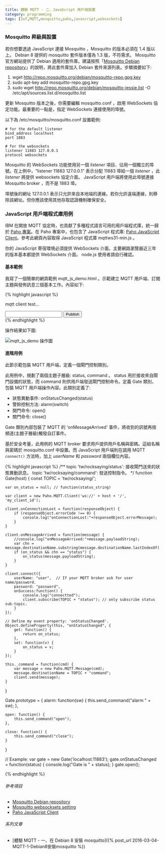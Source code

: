 ```yaml
---
title: 體驗 MQTT - 二、JavaScript 用戶端設置
category: programming
tags: [IoT,MQTT,mosquitto,paho,javascript,websockets]
---
```


### Mosquitto 昇級與設置

若你想要透過 JavaScript 連接 Mosquitto ，Mosquitto 的版本必須在 1.4 版以上。 Debian 8 提供的 mosquitto 套件版本僅為 1.3 版，不符需求。 Mosquitto 官方網站提供了 Debian 適用的套件庫。建議按照「[Mosquitto Debian repository](http://mosquitto.org/2013/01/mosquitto-debian-repository/)」的說明，將此套件庫加入 Debian 套件來源列表。步驟摘要如下:

1. wget http://repo.mosquitto.org/debian/mosquitto-repo.gpg.key
2. sudo apt-key add mosquitto-repo.gpg.key
3. sudo wget http://repo.mosquitto.org/debian/mosquitto-jessie.list -O /etc/apt/sources.list.d/mosquitto.list

<!--more-->

更新 Mosquitto 版本之後，你需要編輯 mosquitto.conf ，啟用 WebSockets 協定功能。最重要的一點是，指定 WebSockets 連接使用的埠號。

以下為 /etc/mosquitto/mosquitto.conf 設置範例:

```text
# for the default listener
bind_address localhost
port 1883

# for the websockets
listener 11883 127.0.0.1
protocol websockets
```

Mosquitto 的 WebSockets 功能使用另一個 <dfn>listener</dfn> 項目、佔用一個獨立的埠號。在上例中，<q>listener 11883 127.0.0.1</q> 表示分配 11883 埠給一個 <dfn>listener</dfn> ，此 <dfn>listener</dfn> 將提供 websockets 協定介面。 JavaScript 用戶端將使用此埠號連接 Mosquitto broker ，而不是 1883 埠。

埠號後的網址 127.0.0.1 表示只允許來自本地端的連線。若你允許遠端連線，則移除該網址。但你應該使用其他存取認證機制確保安全。

### JavaScript 用戶端程式庫用例

IBM 在開放 MQTT 協定時，也貢獻了多種程式語言可用的用戶端程式庫，統一歸於 [Paho 專案](https://eclipse.org/paho/)。在 Paho 專案中，也包含了 JavaScript 程式庫: [Paho JavaScript Client](https://eclipse.org/paho/clients/js/)。參考此網頁內容取得 JavaScript 程式庫 mqttws31-min.js 。

<div class="note">
你的 JavaScript 寄宿環境必須提供 WebSockets 介面。主要網路瀏覽器近三年的版本基本都提供 WebSockets 介面。 node.js 使用者請自行確認。
</div>


#### 基本範例

我寫了一個簡單的網頁範例 mqtt_js_demo.html 。示範建立 MQTT 用戶端、訂閱主題與發佈訊息三個基本工作。內容如下:

{% highlight javascript %}
<html>
<meta charset="utf-8">
<title>mqtt js client demo</title>

<script src="mqttws31-min.js"></script>
<script>
const TOPIC = "tw/rocksaying/";
var client = false;

// 用戶端成功連接 broker 時...
function onConnect() {
    // 確認連接後，才能訂閱主題
    console.log("onConnect then subscribe topic");
    client.subscribe(TOPIC + "#");
}

// 收到訊息時...
function onMessageArrived(message) {
    console.log("onMessageArrived:"+message.payloadString);
    document.getElementById("mqtt_monitor").innerHTML = message.payloadString;
}

// 發佈訊息
function publish_message() {
    var payload = document.getElementById("mqtt_text").value;
    var message = new Paho.MQTT.Message(payload);
    message.destinationName = TOPIC + "text";
    client.send(message);
}

function init() {
    // 建立 MQTT 用戶端實體. 你必須正確寫上你設置的埠號.
    // ClientId 可以自行指定，提供 MQTT broker 認證用
    client = new Paho.MQTT.Client("ws://localhost:11883/", "myClientId");

    // 指定收到訊息時的處理動作
    client.onMessageArrived = onMessageArrived;

    // 連接 MQTT broker
    client.connect({onSuccess:onConnect});
}

window.addEventListener('load', init, false);
</script>
<body>
<p>
mqtt client test...
</p>

<div>
<input type="text" id="mqtt_text" />
<button onclick="publish_message()">Publish</button>
</div>

<div id="mqtt_monitor">
</div>

</body>
</html>
{% endhighlight %}

操作結果如下圖:

<img src="http://i.imgur.com/BqEktuQ.png" alt="mqtt_js_demo 操作圖" />

#### 進階用例

此節示範包裝 MQTT 用戶端，定義一個閘門控制類別。

此用例中，規劃了兩個主題子層級: status, command 。 status 用於接收來自閘門設備的狀態，而 command 則供用戶端發送閘門控制命令。定義 Gate 類別，包裝 MQTT 用戶端操作內容。此類別定義了:

* 狀態異動事件: onStatusChanged(status)
* 警鈴控制方法: alarm(switch)
* 開門命令: open()
* 關門命令: close()

Gate 類別內部包裝了 MQTT 的 'onMessageArrived' 事件，將收到的訊號再按頻道(主題子層級)觸發自訂事件。

基於安全考量，此用例的 MQTT broker 要求用戶提供用戶名稱與密碼。這組名稱與密碼於 mosquitto.conf 中設置。而 JavaScript 用戶端則在調用 MQTT `connect()` 方法時，加上 <var>userName</var> 和 <var>password</var> 兩個欄位內容。

{% highlight javascript %}
/**
topic 'tw/rocksaying/status':  接收閘門送來的狀態異動訊息。
topic 'tw/rocksaying/command': 發送控制指令。
 */
function Gate(host) {
    const TOPIC = 'tw/rocksaying/';

    var on_status = null; // function(status_string)

    var client = new Paho.MQTT.Client('ws://' + host + '/', 'my_client_id');

    client.onConnectionLost = function(responseObject) {
        if (responseObject.errorCode !== 0) {
            console.log("onConnectionLost:"+responseObject.errorMessage);
        }
    }

    client.onMessageArrived = function(message) {
        //console.log("onMessageArrived:"+message.payloadString);
        var chn = message.destinationName.substring(message.destinationName.lastIndexOf('/')+1);
        if (on_status && chn == "status") {
            on_status(message.payloadString);
        }
    }

    client.connect({
        userName: "user",  // If your MQTT broker ask for user name/password.
        password: "password",
        onSuccess:function() {
            console.log("connectted");
            client.subscribe(TOPIC + "status"); // only subscribe status sub-topic.
        }
    });

    // Define my event property: 'onStatusChanged'.
    Object.defineProperty(this, "onStatusChanged", {
        get: function() {
            return on_status;
        },
        set: function(v) {
            on_status = v;
        }
    });

    this._command = function(cmd) {
        var message = new Paho.MQTT.Message(cmd);
        message.destinationName = TOPIC + "command";
        client.send(message);
    }
}

Gate.prototype = {
    alarm: function(sw) {
        this.send_command("alarm " + sw);
    },

    open: function() {
        this.send_command("open");
    },

    close: function() {
        this.send_command("close");
    }
}

// Example:
var gate = new Gate('localhost:11883');
gate.onStatusChanged = function(status) {
    console.log("Gate is " + status);
}
gate.open();

{% endhighlight %}



###### 參考項目

* [Mosquitto Debian repository](http://mosquitto.org/2013/01/mosquitto-debian-repository/)
* [Mosquitto websocksets setting](http://www.eclipse.org/mosquitto/man/mosquitto-conf-5.php)
* [Paho JavaScript Client](https://eclipse.org/paho/clients/js/)

###### 系列文章

* [體驗 MQTT - 一、在 Debian 8 安裝 mosquitto]({% post_url 2016-03-04-MQTT-1-Debian8安裝mosquitto %})
